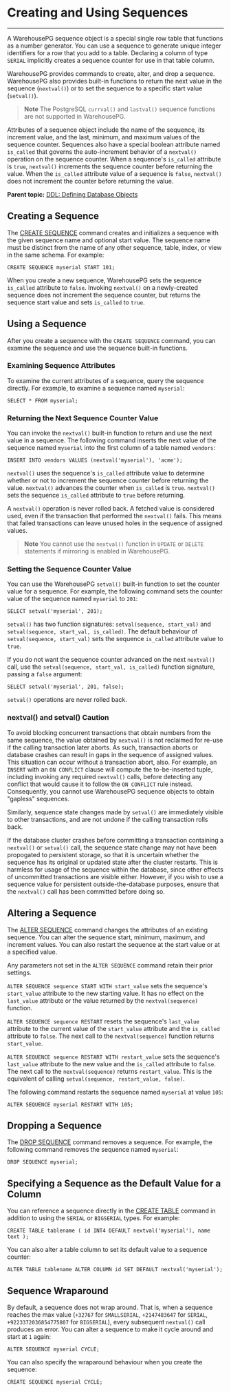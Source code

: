 # Creating and Using Sequences
---

A WarehousePG sequence object is a special single row table that functions as a number generator. You can use a sequence to generate unique integer identifiers for a row that you add to a table. Declaring a column of type `SERIAL` implicitly creates a sequence counter for use in that table column.

WarehousePG provides commands to create, alter, and drop a sequence. WarehousePG also provides built-in functions to return the next value in the sequence \(`nextval()`\) or to set the sequence to a specific start value \(`setval()`\).

> **Note** The PostgreSQL `currval()` and `lastval()` sequence functions are not supported in WarehousePG.

Attributes of a sequence object include the name of the sequence, its increment value, and the last, minimum, and maximum values of the sequence counter. Sequences also have a special boolean attribute named `is_called` that governs the auto-increment behavior of a `nextval()` operation on the sequence counter. When a sequence's `is_called` attribute is `true`, `nextval()` increments the sequence counter before returning the value. When the `is_called` attribute value of a sequence is `false`, `nextval()` does not increment the counter before returning the value.

**Parent topic:** [DDL: Defining Database Objects](../ddl/ddl.html)

## <a id="topic87"></a>Creating a Sequence

The [CREATE SEQUENCE](../../ref_guide/sql_commands/CREATE_SEQUENCE.html) command creates and initializes a sequence with the given sequence name and optional start value. The sequence name must be distinct from the name of any other sequence, table, index, or view in the same schema. For example:

```
CREATE SEQUENCE myserial START 101;

```

When you create a new sequence, WarehousePG sets the sequence `is_called` attribute to `false`. Invoking `nextval()` on a newly-created sequence does not increment the sequence counter, but returns the sequence start value and sets `is_called` to `true`.

## <a id="topic88"></a>Using a Sequence

After you create a sequence with the `CREATE SEQUENCE` command, you can examine the sequence and use the sequence built-in functions.

### <a id="exseq"></a>Examining Sequence Attributes

To examine the current attributes of a sequence, query the sequence directly. For example, to examine a sequence named `myserial`:

```
SELECT * FROM myserial;
```

### <a id="retnex"></a>Returning the Next Sequence Counter Value

You can invoke the `nextval()` built-in function to return and use the next value in a sequence. The following command inserts the next value of the sequence named `myserial` into the first column of a table named `vendors`:

```
INSERT INTO vendors VALUES (nextval('myserial'), 'acme');
```

`nextval()` uses the sequence's `is_called` attribute value to determine whether or not to increment the sequence counter before returning the value. `nextval()` advances the counter when `is_called` is `true`. `nextval()` sets the sequence `is_called` attribute to `true` before returning.

A `nextval()` operation is never rolled back. A fetched value is considered used, even if the transaction that performed the `nextval()` fails. This means that failed transactions can leave unused holes in the sequence of assigned values.

> **Note** You cannot use the `nextval()` function in `UPDATE` or `DELETE` statements if mirroring is enabled in WarehousePG.

### <a id="setseq"></a>Setting the Sequence Counter Value

You can use the WarehousePG `setval()` built-in function to set the counter value for a sequence. For example, the following command sets the counter value of the sequence named `myserial` to `201`:

```
SELECT setval('myserial', 201);

```

`setval()` has two function signatures: `setval(sequence, start_val)` and `setval(sequence, start_val, is_called)`. The default behaviour of `setval(sequence, start_val)` sets the sequence `is_called` attribute value to `true`.

If you do not want the sequence counter advanced on the next `nextval()` call, use the `setval(sequence, start_val, is_called)` function signature, passing a `false` argument:

```
SELECT setval('myserial', 201, false);

```

`setval()` operations are never rolled back.

### <a id="notes"></a> nextval() and setval() Caution

To avoid blocking concurrent transactions that obtain numbers from the same sequence, the value obtained by `nextval()` is not reclaimed for re-use if the calling transaction later aborts. As such, transaction aborts or database crashes can result in gaps in the sequence of assigned values. This situation can occur without a transaction abort, also. For example, an `INSERT` with an `ON CONFLICT` clause will compute the to-be-inserted tuple, including invoking any required `nextval()` calls, before detecting any conflict that would cause it to follow the `ON CONFLICT` rule instead. Consequently, you cannot use WarehousePG sequence objects to obtain "gapless" sequences.

Similarly, sequence state changes made by `setval()` are immediately visible to other transactions, and are not undone if the calling transaction rolls back.

If the database cluster crashes before committing a transaction containing a `nextval()` or `setval()` call, the sequence state change may not have been propogated to persistent storage, so that it is uncertain whether the sequence has its original or updated state after the cluster restarts. This is harmless for usage of the sequence within the database, since other effects of uncommitted transactions are visible either. However, if you wish to use a sequence value for persistent outside-the-database purposes, ensure that the `nextval()` call has been committed before doing so.

## <a id="topic89"></a>Altering a Sequence

The [ALTER SEQUENCE](../../ref_guide/sql_commands/ALTER_SEQUENCE.html) command changes the attributes of an existing sequence. You can alter the sequence start, minimum, maximum, and increment values. You can also restart the sequence at the start value or at a specified value.

Any parameters not set in the `ALTER SEQUENCE` command retain their prior settings.

`ALTER SEQUENCE sequence START WITH start_value` sets the sequence's `start_value` attribute to the new starting value. It has no effect on the `last_value` attribute or the value returned by the `nextval(sequence)` function.

`ALTER SEQUENCE sequence RESTART` resets the sequence's `last_value` attribute to the current value of the `start_value` attribute and the `is_called` attribute to `false`. The next call to the `nextval(sequence)` function returns `start_value`.

`ALTER SEQUENCE sequence RESTART WITH restart_value` sets the sequence's `last_value` attribute to the new value and the `is_called` attribute to `false`. The next call to the `nextval(sequence)` returns `restart_value`. This is the equivalent of calling `setval(sequence, restart_value, false)`.

The following command restarts the sequence named `myserial` at value `105`:

```
ALTER SEQUENCE myserial RESTART WITH 105;

```

## <a id="topic90"></a>Dropping a Sequence

The [DROP SEQUENCE](../../ref_guide/sql_commands/DROP_SEQUENCE.html) command removes a sequence. For example, the following command removes the sequence named `myserial`:

```
DROP SEQUENCE myserial;

```

## <a id="topic91"></a>Specifying a Sequence as the Default Value for a Column

You can reference a sequence directly in the [CREATE TABLE](../../ref_guide/sql_commands/CREATE_TABLE.html) command in addition to using the `SERIAL` or `BIGSERIAL` types. For example:

```
CREATE TABLE tablename ( id INT4 DEFAULT nextval('myserial'), name text );

```

You can also alter a table column to set its default value to a sequence counter:

```
ALTER TABLE tablename ALTER COLUMN id SET DEFAULT nextval('myserial');

```

## <a id="topic92"></a>Sequence Wraparound

By default, a sequence does not wrap around. That is, when a sequence reaches the max value \(`+32767` for `SMALLSERIAL`, `+2147483647` for `SERIAL`, `+9223372036854775807` for `BIGSERIAL`\), every subsequent `nextval()` call produces an error. You can alter a sequence to make it cycle around and start at `1` again:

```
ALTER SEQUENCE myserial CYCLE;
```

You can also specify the wraparound behaviour when you create the sequence:

```
CREATE SEQUENCE myserial CYCLE;
```

